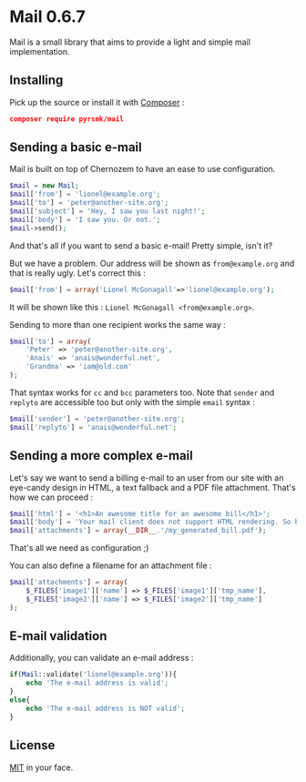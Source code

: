 Mail 0.6.7
==========

Mail is a small library that aims to provide a light and simple mail implementation.

Installing
----------

Pick up the source or install it with [Composer](https://getcomposer.org/) :

```json
composer require pyrsmk/mail
```

Sending a basic e-mail
----------------------

Mail is built on top of Chernozem to have an ease to use configuration.

```php
$mail = new Mail;
$mail['from'] = 'lionel@example.org';
$mail['to'] = 'peter@another-site.org';
$mail['subject'] = 'Hey, I saw you last night!';
$mail['body'] = 'I saw you. Or not.';
$mail->send();
```

And that's all if you want to send a basic e-mail! Pretty simple, isn't it?

But we have a problem. Our address will be shown as `from@example.org` and that is really ugly. Let's correct this :

```php
$mail['from'] = array('Lionel McGonagall'=>'lionel@example.org');
```

It will be shown like this : `Lionel McGonagall <from@example.org>`.

Sending to more than one recipient works the same way :

```php
$mail['to'] = array(
    'Peter' => 'peter@another-site.org',
    'Anaïs' => 'anais@wonderful.net',
    'Grandma' => 'iam@old.com'
);
```

That syntax works for `cc` and `bcc` parameters too. Note that `sender` and `replyto` are accessible too but only with the simple `email` syntax :

```php
$mail['sender'] = 'peter@another-site.org';
$mail['replyto'] = 'anais@wonderful.net';
```

Sending a more complex e-mail
-----------------------------

Let's say we want to send a billing e-mail to an user from our site with an eye-candy design in HTML, a text fallback and a PDF file attachment. That's how we can proceed :

```php
$mail['html'] = '<h1>An awesome title for an awesome bill</h1>';
$mail['body'] = 'Your mail client does not support HTML rendering. So bad.';
$mail['attachments'] = array(__DIR__.'/my_generated_bill.pdf');
```

That's all we need as configuration ;)

You can also define a filename for an attachment file : 

```php
$mail['attachments'] = array(
	$_FILES['image1']['name'] => $_FILES['image1']['tmp_name'],
	$_FILES['image2']['name'] => $_FILES['image2']['tmp_name']
);
```

E-mail validation
-----------------

Additionally, you can validate an e-mail address :

```php
if(Mail::validate('lionel@example.org')){
    echo 'The e-mail address is valid';
}
else{
    echo 'The e-mail address is NOT valid';
}
```

License
-------

[MIT](http://dreamysource.mit-license.org) in your face.
